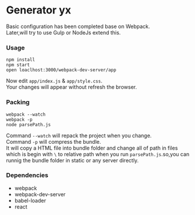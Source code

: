 # Generator yx
Basic configuration has been completed base on Webpack.  
Later,will try to use Gulp or NodeJs extend this.

### Usage

```
npm install
npm start
open loaclhost:3000/webpack-dev-server/app
```

Now edit `app/index.js` & `app/style.css`.  
Your changes will appear without refresh the browser.

### Packing

```
webpack --watch
webpack -p
node parsePath.js
```
Command `--watch` will repack the project when you change.  
Command `-p` will compress the bundle.  
It will copy a HTML file into bundle folder and change all of path in files which is begin with `\` to relative path when you run `parsePath.js`.so,you can runnig the bundle folder in static or any server directly.

### Dependencies
* webpack
* webpack-dev-server
* babel-loader
* react
